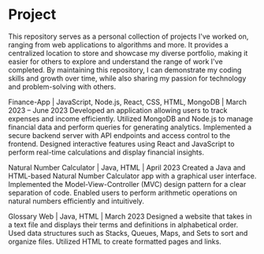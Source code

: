 # Project

This repository serves as a personal collection of projects I've worked on, ranging from web applications to algorithms and more. It provides a centralized location to store and showcase my diverse portfolio, making it easier for others to explore and understand the range of work I've completed. By maintaining this repository, I can demonstrate my coding skills and growth over time, while also sharing my passion for technology and problem-solving with others.

Finance-App | JavaScript, Node.js, React, CSS, HTML, MongoDB | March 2023 – June 2023
Developed an application allowing users to track expenses and income efficiently.
Utilized MongoDB and Node.js to manage financial data and perform queries for generating analytics.
Implemented a secure backend server with API endpoints and access control to the frontend.
Designed interactive features using React and JavaScript to perform real-time calculations and display financial insights.

Natural Number Calculator | Java, HTML | April 2023
Created a Java and HTML-based Natural Number Calculator app with a graphical user interface.
Implemented the Model-View-Controller (MVC) design pattern for a clear separation of code.
Enabled users to perform arithmetic operations on natural numbers efficiently and intuitively.

Glossary Web | Java, HTML | March 2023
Designed a website that takes in a text file and displays their terms and definitions in alphabetical order.
Used data structures such as Stacks, Queues, Maps, and Sets to sort and organize files.
Utilized HTML to create formatted pages and links.
